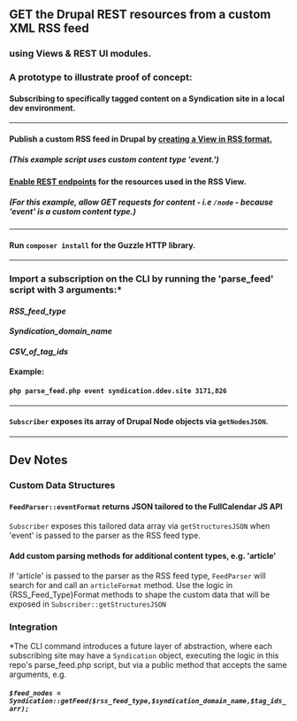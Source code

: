 ## GET the Drupal REST resources from a custom XML RSS feed
### using Views & REST UI modules.
### A prototype to illustrate proof of concept:
#### Subscribing to specifically tagged content on a Syndication site in a local dev environment.
***
#### Publish a custom RSS feed in Drupal by [creating a View in RSS format.](https://portlandstate.atlassian.net/wiki/spaces/WEBCOMM/pages/2387477334/RSS+Feeds+in+Drupal)
##### (This example script uses custom content type 'event.')
#### [Enable REST endpoints](https://portlandstate.atlassian.net/wiki/spaces/WEBCOMM/pages/2388918467/REST+endpoints+in+Drupal) for the resources used in the RSS View.
##### (For this example, allow GET requests for content - i.e `/node` - because 'event' is a custom content type.)
***
#### Run `composer install` for the Guzzle HTTP library.
***
### Import a subscription on the CLI by running the 'parse_feed' script with 3 arguments:*
#### *RSS_feed_type*
#### *Syndication_domain_name*  
#### *CSV_of_tag_ids*
#### Example:
#### `php parse_feed.php event syndication.ddev.site 3171,826`
***
#### `Subscriber` exposes its array of Drupal Node objects via `getNodesJSON`.
***
## Dev Notes
### Custom Data Structures
#### `FeedParser::eventFormat` returns JSON tailored to the FullCalendar JS API
`Subscriber` exposes this tailored data array via `getStructuresJSON` when 'event' is passed to the parser as the RSS feed type.
#### Add custom parsing methods for additional content types, e.g. 'article'
If 'article' is passed to the parser as the RSS feed type,
`FeedParser` will search for and call an `articleFormat` method.
Use the logic in {RSS_Feed_Type}Format methods to shape the custom data that will be exposed in `Subscriber::getStructuresJSON`
### Integration
*The CLI command introduces a future layer of abstraction,
where each subscribing site may have a `Syndication` object,
executing the logic in this repo's parse_feed.php script, but via a public method that accepts the same arguments,
 e.g.
##### `$feed_nodes = Syndication::getFeed($rss_feed_type,$syndication_domain_name,$tag_ids_arr);`
